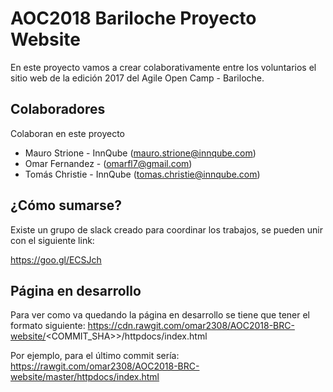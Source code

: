 # AOC2018 Bariloche Proyecto Website

En este proyecto vamos a crear colaborativamente entre los voluntarios el sitio web de la edición 2017 del Agile Open Camp - Bariloche.

## Colaboradores

Colaboran en este proyecto

* Mauro Strione - InnQube ([mauro.strione@innqube.com](mauro.strione@innqube.com))
* Omar Fernandez - ([omarfl7@gmail.com](omarfl7@gmail.com))
* Tomás Christie -  InnQube ([tomas.christie@innqube.com](tomas.christie@innqube.com))

## ¿Cómo sumarse?

Existe un grupo de slack creado para coordinar los trabajos, se pueden unir con el siguiente link:

https://goo.gl/ECSJch

## Página en desarrollo 

Para ver como va quedando la página en desarrollo se tiene que tener el formato siguiente:
https://cdn.rawgit.com/omar2308/AOC2018-BRC-website/<COMMIT_SHA>>/httpdocs/index.html

Por ejemplo, para el último commit sería:
https://rawgit.com/omar2308/AOC2018-BRC-website/master/httpdocs/index.html
